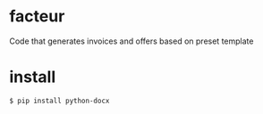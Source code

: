 # facteur
Code that generates invoices and offers based on preset template


# install
```
$ pip install python-docx
```